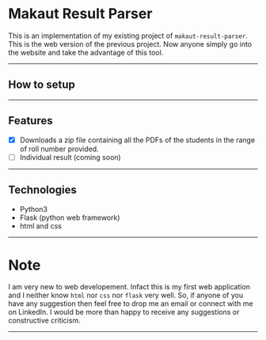 # Makaut Result Parser

This is an implementation of my existing project of `makaut-result-parser`. This is the web version of the previous project. Now anyone simply go into the website and take the advantage of this tool.

----

## How to setup



----

## Features

 - [x] Downloads a zip file containing all the PDFs of the students in the range of roll number provided.
 - [ ] Individual result (coming soon)

----

## Technologies

* Python3
* Flask (python web framework)
* html and css

----

# Note

I am very new to web developement. Infact this is my first web application and I neither know `html` nor `css` nor `flask` very well. So, if anyone of you have any suggestion then feel free to drop me an email or connect with me on LinkedIn. I would be more than happy to receive any suggestions or constructive criticism.

----